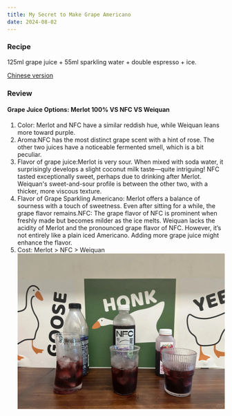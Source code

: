 ```yaml
---
title: My Secret to Make Grape Americano
date: 2024-08-02
---
```


### Recipe

125ml grape juice + 55ml sparkling water + double espresso + ice.

[Chinese version](https://www.xiaohongshu.com/explore/66ac6f260000000005032a99?xsec_token=ABRb_ioBcJg_lSINZ46qTuctYR8ZqbZ-5oMR-sa9NZDI8=&xsec_source=pc_user)

<!--more-->

### Review

#### Grape Juice Options: Merlot 100% VS NFC VS Weiquan

1. Color: Merlot and NFC have a similar reddish hue, while Weiquan leans more toward purple.
2. Aroma:NFC has the most distinct grape scent with a hint of rose. The other two juices have a noticeable fermented smell, which is a bit peculiar.
3. Flavor of grape juice:Merlot is very sour. When mixed with soda water, it surprisingly develops a slight coconut milk taste—quite intriguing! NFC tasted exceptionally sweet, perhaps due to drinking after Merlot. Weiquan's sweet-and-sour profile is between the other two, with a thicker, more viscous texture.
4. Flavor of Grape Sparkling Americano: Merlot offers a balance of sourness with a touch of sweetness. Even after sitting for a while, the grape flavor remains.NFC: The grape flavor of NFC is prominent when freshly made but becomes milder as the ice melts. Weiquan lacks the acidity of Merlot and the pronounced grape flavor of NFC. However, it’s not entirely like a plain iced Americano. Adding more grape juice might enhance the flavor.
5. Cost: Merlot > NFC > Weiquan
![Grape Americano](./grape_americano.jpg)